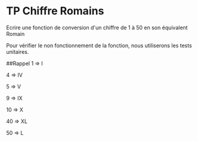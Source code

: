 # TP Chiffre Romains

Ecrire une fonction de conversion d'un chiffre de 1 à 50 en son équivalent Romain

Pour vérifier le non fonctionnement de la fonction, nous utiliserons les tests unitaires.

##Rappel
1 => I

4 => IV

5 => V

9 => IX

10 => X

40 => XL

50 => L